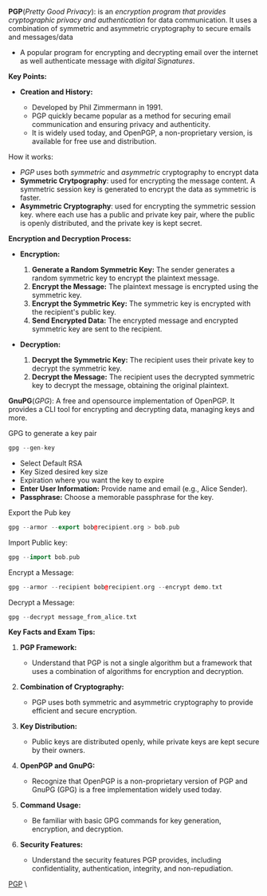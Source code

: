 
**PGP**(*Pretty Good Privacy*): is an *encryption program that provides cryptographic privacy and authentication* for data communication. It uses a combination of symmetric and asymmetric cryptography to secure emails and messages/data


- A popular program for encrypting and decrypting email over the internet as well authenticate message with *digital Signatures*. 

**Key Points:**

- **Creation and History:**
    
    - Developed by Phil Zimmermann in 1991.
    - PGP quickly became popular as a method for securing email communication and ensuring privacy and authenticity.
    - It is widely used today, and OpenPGP, a non-proprietary version, is available for free use and distribution.

How it works: 
- *PGP* uses both *symmetric* and *asymmetric* cryptography to encrypt data
- **Symmetric Crytpography**: used for encrypting the message content. A symmetric session key is generated to encrypt the data as symmetric is faster. 
- **Asymmetric Cryptography**: used for encrypting  the symmetric session key. where each use has a public and private key pair, where the public is openly distributed, and the private key is kept secret. 

**Encryption and Decryption Process:**

- **Encryption:**
    
    1. **Generate a Random Symmetric Key:** The sender generates a random symmetric key to encrypt the plaintext message.
    2. **Encrypt the Message:** The plaintext message is encrypted using the symmetric key.
    3. **Encrypt the Symmetric Key:** The symmetric key is encrypted with the recipient's public key.
    4. **Send Encrypted Data:** The encrypted message and encrypted symmetric key are sent to the recipient.

- **Decryption:**
    
    1. **Decrypt the Symmetric Key:** The recipient uses their private key to decrypt the symmetric key.
    2. **Decrypt the Message:** The recipient uses the decrypted symmetric key to decrypt the message, obtaining the original plaintext.

**GnuPG**(*GPG*): A free and opensource implementation of OpenPGP. It provides a CLI tool for encrypting and decrypting data, managing keys and more. 

GPG to generate a key pair

```C++
gpg --gen-key
```

- Select Default RSA 
- Key Sized desired key size 
- Expiration where you want the key to expire
-  **Enter User Information:** Provide name and email (e.g., Alice Sender).
- **Passphrase:** Choose a memorable passphrase for the key.

Export the Pub key 
```C++
gpg --armor --export bob@recipient.org > bob.pub
```

Import Public key:
```c++
gpg --import bob.pub
```

Encrypt a Message:

```C++
gpg --armor --recipient bob@recipient.org --encrypt demo.txt
```

Decrypt a Message:

```C++
gpg --decrypt message_from_alice.txt
```

**Key Facts and Exam Tips:**

1. **PGP Framework:**
    
    - Understand that PGP is not a single algorithm but a framework that uses a combination of algorithms for encryption and decryption.
2. **Combination of Cryptography:**
    
    - PGP uses both symmetric and asymmetric cryptography to provide efficient and secure encryption.
3. **Key Distribution:**
    
    - Public keys are distributed openly, while private keys are kept secure by their owners.
4. **OpenPGP and GnuPG:**
    
    - Recognize that OpenPGP is a non-proprietary version of PGP and GnuPG (GPG) is a free implementation widely used today.
5. **Command Usage:**
    
    - Be familiar with basic GPG commands for key generation, encryption, and decryption.
6. **Security Features:**
    
    - Understand the security features PGP provides, including confidentiality, authentication, integrity, and non-repudiation.


[PGP](https://www.techtarget.com/searchsecurity/definition/Pretty-Good-Privacy)
\
